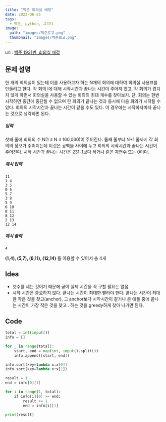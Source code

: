 ```yaml
---
title: "백준 회의실 배정"
date: 2023-06-25
tags:
  - 백준, python, 그리디
image:
  path: "images/백준로고.png"
  thumbnail: "images/백준로고.png"
---
```

url : [백준 1931번: 회의실 배정](https://www.acmicpc.net/problem/1931)

## 문제 설명
한 개의 회의실이 있는데 이를 사용하고자 하는 N개의 회의에 대하여 회의실 사용표를 만들려고 한다. 각 회의 I에 대해 시작시간과 끝나는 시간이 주어져 있고, 각 회의가 겹치지 않게 하면서 회의실을 사용할 수 있는 회의의 최대 개수를 찾아보자. 단, 회의는 한번 시작하면 중간에 중단될 수 없으며 한 회의가 끝나는 것과 동시에 다음 회의가 시작될 수 있다. 회의의 시작시간과 끝나는 시간이 같을 수도 있다. 이 경우에는 시작하자마자 끝나는 것으로 생각하면 된다.

##### 입력
첫째 줄에 회의의 수 N(1 ≤ N ≤ 100,000)이 주어진다. 둘째 줄부터 N+1 줄까지 각 회의의 정보가 주어지는데 이것은 공백을 사이에 두고 회의의 시작시간과 끝나는 시간이 주어진다. 시작 시간과 끝나는 시간은 231-1보다 작거나 같은 자연수 또는 0이다.


##### 예시 입력
	11
	1 4
	3 5
	0 6
	5 7
	3 8
	5 9
	6 10
	8 11
	8 12
	2 13
	12 14

##### 예시 출력 
	4

**(1,4), (5,7), (8,11), (12,14)** 를 이용할 수 있어서 총 4개 

## Idea
- 갯수를 세는 것이기 때문에 굳이 실제 시간을 꼭 구할 필요는 없음
- 시작 시간은 중요하지 않다. 끝나는 시간이 최대한 빨라야 한다.
	끝나는 시간이 최대한 작은 것을 찾고(anchor), 그 anchor보다 시작시간이 같거나 큰 애들 중에 끝나는 시간이 가장 작은 것을 찾고.. 하는 것을 greedy하게 찾아 나가면 된다.

## Code
```python
total = int(input())
info = []

for _ in range(total):
	start, end = map(int, input().split())
	info.append([start, end])

info.sort(key=lambda x:x[0])
info.sort(key=lambda x:x[1])

result = 1
end = info[0][1]

for i in range(1, total):
	if info[i][0] >= end:
		result += 1
		end = info[i][1]
		
print(result)
```
